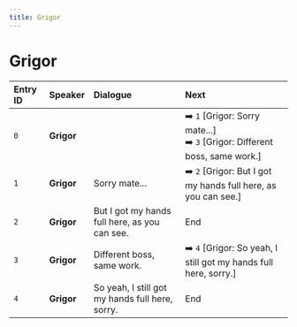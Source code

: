 ```yaml
---
title: Grigor
---
```


# Grigor


| Entry ID | Speaker | Dialogue | Next |
| :------- | :------ | :------- | :------------ |
| `0` | **Grigor** |  | ➡️ `1` \[Grigor: Sorry mate\.\.\.\]<br>➡️ `3` \[Grigor: Different boss, same work\.\] |
| `1` | **Grigor** | Sorry mate\.\.\. | ➡️ `2` \[Grigor: But I got my hands full here, as you can see\.\] |
| `2` | **Grigor** | But I got my hands full here, as you can see\. | End |
| `3` | **Grigor** | Different boss, same work\. | ➡️ `4` \[Grigor: So yeah, I still got my hands full here, sorry\.\] |
| `4` | **Grigor** | So yeah, I still got my hands full here, sorry\. | End |
